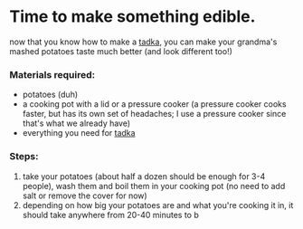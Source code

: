 # Time to make something edible.

now that you know how to make a [tadka][1], you can make your grandma's mashed potatoes taste much better (and look different too!)

### Materials required:
- potatoes (duh)
- a cooking pot with a lid or a pressure cooker (a pressure cooker cooks faster, but has its own set of headaches; I use a pressure cooker since that's what we already have)
- everything you need for [tadka][1]

### Steps:
1. take your potatoes (about half a dozen should be enough for 3-4 people), wash them and boil them in your cooking pot (no need to add salt or remove the cover for now)
2. depending on how big your potatoes are and what you're cooking it in, it should take anywhere from 20-40 minutes to b

[1]: /core/tadka.md
<!--stackedit_data:
eyJoaXN0b3J5IjpbNTkxNDI1MjAwXX0=
-->